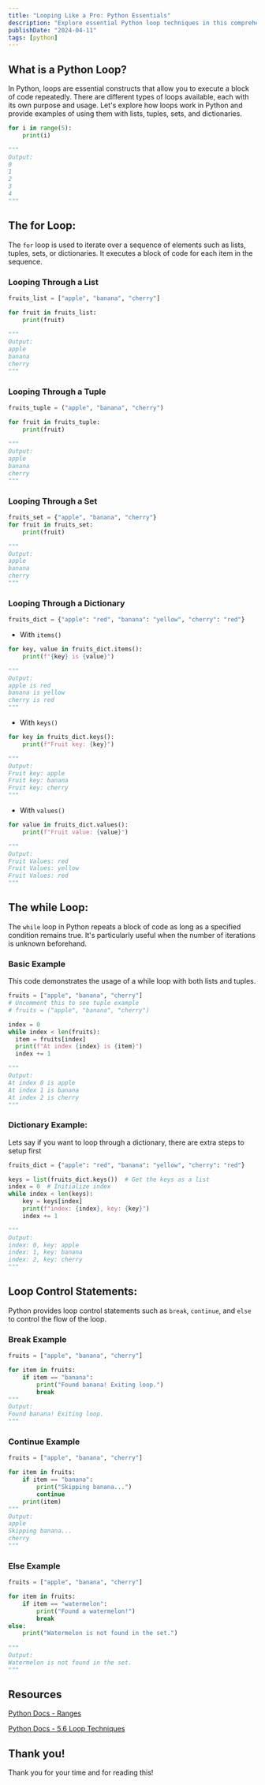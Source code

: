 ```yaml
---
title: "Looping Like a Pro: Python Essentials"
description: "Explore essential Python loop techniques in this comprehensive guide. Master iteration, control statements, and optimization strategies for efficient coding."
publishDate: "2024-04-11"
tags: [python]
---
```


## What is a Python Loop?

In Python, loops are essential constructs that allow you to execute a block of code repeatedly. There are different types of loops available, each with its own purpose and usage. Let's explore how loops work in Python and provide examples of using them with lists, tuples, sets, and dictionaries.

```python
for i in range(5):
	print(i)

"""
Output:
0
1
2
3
4
"""
```

## The for Loop:

The `for` loop is used to iterate over a sequence of elements such as lists, tuples, sets, or dictionaries. It executes a block of code for each item in the sequence.

### Looping Through a List

```python
fruits_list = ["apple", "banana", "cherry"]

for fruit in fruits_list:
    print(fruit)
    
"""
Output:
apple
banana
cherry
"""
```
### Looping Through a Tuple

```python
fruits_tuple = ("apple", "banana", "cherry")

for fruit in fruits_tuple:
    print(fruit)
    
"""
Output:
apple
banana
cherry
"""
```

### Looping Through a Set

```python
fruits_set = {"apple", "banana", "cherry"}
for fruit in fruits_set:
    print(fruit)

"""
Output:
apple
banana
cherry
"""
```

### Looping Through a Dictionary

```python
fruits_dict = {"apple": "red", "banana": "yellow", "cherry": "red"}
```

- With `items()`

```python
for key, value in fruits_dict.items():
    print(f"{key} is {value}")

"""
Output:
apple is red
banana is yellow
cherry is red
"""
```

- With `keys()`

```python
for key in fruits_dict.keys():
    print(f"Fruit key: {key}")

"""
Output:
Fruit key: apple
Fruit key: banana
Fruit key: cherry
"""
```

- With `values()`

```python
for value in fruits_dict.values():
    print(f"Fruit value: {value}")

"""
Output:
Fruit Values: red
Fruit Values: yellow
Fruit Values: red
"""
```

## The while Loop:

The `while` loop in Python repeats a block of code as long as a specified condition remains true. It's particularly useful when the number of iterations is unknown beforehand.

### Basic Example

This code demonstrates the usage of a while loop with both lists and tuples.

```python
fruits = ["apple", "banana", "cherry"]
# Uncomment this to see tuple example
# fruits = ("apple", "banana", "cherry")

index = 0
while index < len(fruits):
  item = fruits[index]
  print(f"At index {index} is {item}")
  index += 1

"""
Output:
At index 0 is apple
At index 1 is banana
At index 2 is cherry
"""
```

### Dictionary Example:

Lets say if you want to loop through a dictionary, there are extra steps to setup first

```python
fruits_dict = {"apple": "red", "banana": "yellow", "cherry": "red"}

keys = list(fruits_dict.keys())  # Get the keys as a list
index = 0  # Initialize index
while index < len(keys):
    key = keys[index]
    print(f"index: {index}, key: {key}")
    index += 1 

"""
Output:
index: 0, key: apple
index: 1, key: banana
index: 2, key: cherry
"""
```

## Loop Control Statements:

Python provides loop control statements such as `break`, `continue`, and `else` to control the flow of the loop.

### Break Example

```python
fruits = ["apple", "banana", "cherry"]

for item in fruits:
    if item == "banana":
        print("Found banana! Exiting loop.")
        break
"""
Output:
Found banana! Exiting loop.
"""
```

### Continue Example

```python
fruits = ["apple", "banana", "cherry"]

for item in fruits:
    if item == "banana":
        print("Skipping banana...")
        continue
    print(item)
"""
Output:
apple
Skipping banana...
cherry
"""
```

### Else Example

```python
fruits = ["apple", "banana", "cherry"]

for item in fruits:
    if item == "watermelon":
        print("Found a watermelon!")
        break
else:
    print("Watermelon is not found in the set.")
	
"""
Output:
Watermelon is not found in the set.
"""
```

## Resources

[Python Docs - Ranges](https://docs.python.org/3/library/stdtypes.html#range)

[Python Docs - 5.6 Loop Techniques](https://docs.python.org/3/tutorial/datastructures.html#looping-techniques)

## Thank you!

Thank you for your time and for reading this!